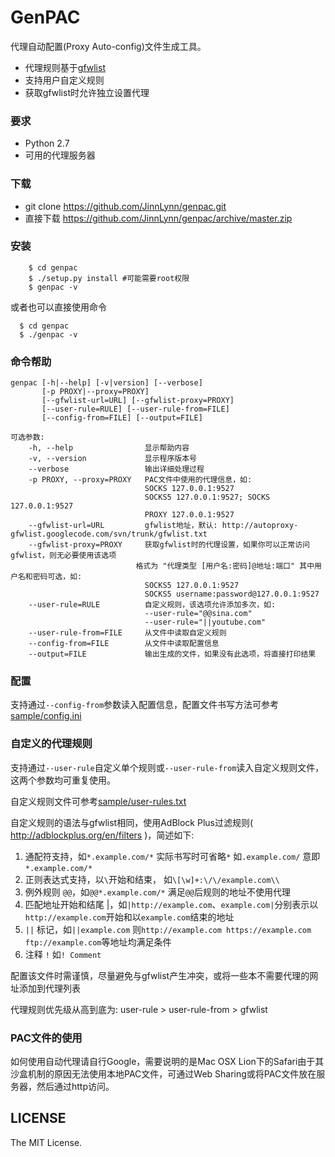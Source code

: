 # GenPAC

代理自动配置(Proxy Auto-config)文件生成工具。

* 代理规则基于[gfwlist][]
* 支持用户自定义规则
* 获取gfwlist时允许独立设置代理

### 要求

* Python 2.7
* 可用的代理服务器

### 下载

* git clone https://github.com/JinnLynn/genpac.git
* 直接下载 https://github.com/JinnLynn/genpac/archive/master.zip

### 安装

```shell
    $ cd genpac
    $ ./setup.py install #可能需要root权限
    $ genpac -v
```

  或者也可以直接使用命令
  
```shell
  $ cd genpac
  $ ./genpac -v
```

### 命令帮助

```
genpac [-h|--help] [-v|version] [--verbose]
       [-p PROXY|--proxy=PROXY]
       [--gfwlist-url=URL] [--gfwlist-proxy=PROXY]
       [--user-rule=RULE] [--user-rule-from=FILE]
       [--config-from=FILE] [--output=FILE]
              
可选参数:
    -h, --help                显示帮助内容
    -v, --version             显示程序版本号
    --verbose                 输出详细处理过程
    -p PROXY, --proxy=PROXY   PAC文件中使用的代理信息，如:
                              SOCKS 127.0.0.1:9527
                              SOCKS5 127.0.0.1:9527; SOCKS 127.0.0.1:9527
                              PROXY 127.0.0.1:9527
    --gfwlist-url=URL         gfwlist地址，默认: http://autoproxy-gfwlist.googlecode.com/svn/trunk/gfwlist.txt
    --gfwlist-proxy=PROXY     获取gfwlist时的代理设置，如果你可以正常访问gfwlist，则无必要使用该选项
                            格式为 "代理类型 [用户名:密码]@地址:端口" 其中用户名和密码可选，如: 
                              SOCKS5 127.0.0.1:9527
                              SOCKS5 username:password@127.0.0.1:9527
    --user-rule=RULE          自定义规则，该选项允许添加多次，如:
                              --user-rule="@@sina.com"
                              --user-rule="||youtube.com"
    --user-rule-from=FILE     从文件中读取自定义规则
    --config-from=FILE        从文件中读取配置信息
    --output=FILE             输出生成的文件，如果没有此选项，将直接打印结果
```

### 配置

支持通过`--config-from`参数读入配置信息，配置文件书写方法可参考[sample/config.ini][]

### 自定义的代理规则

支持通过`--user-rule`自定义单个规则或`--user-rule-from`读入自定义规则文件，这两个参数均可重复使用。

自定义规则文件可参考[sample/user-rules.txt][]

自定义规则的语法与gfwlist相同，使用AdBlock Plus过滤规则( http://adblockplus.org/en/filters )，简述如下:
  
1. 通配符支持，如`*.example.com/*` 实际书写时可省略`*` 如`.example.com/` 意即`*.example.com/* `
2. 正则表达式支持，以`\`开始和结束， 如`\[\w]+:\/\/example.com\\`
3. 例外规则 `@@`，如`@@*.example.com/*` 满足`@@`后规则的地址不使用代理
4. 匹配地址开始和结尾 |，如`|http://example.com`、`example.com|`分别表示以`http://example.com`开始和以`example.com`结束的地址
5. `||` 标记，如`||example.com` 则`http://example.com https://example.com ftp://example.com`等地址均满足条件
6. 注释 `!` 如`! Comment`

配置该文件时需谨慎，尽量避免与gfwlist产生冲突，或将一些本不需要代理的网址添加到代理列表

代理规则优先级从高到底为: user-rule > user-rule-from > gfwlist

### PAC文件的使用

如何使用自动代理请自行Google，需要说明的是Mac OSX Lion下的Safari由于其沙盒机制的原因无法使用本地PAC文件，可通过Web Sharing或将PAC文件放在服务器，然后通过http访问。

## LICENSE

The MIT License.

[gfwlist]: http://autoproxy-gfwlist.googlecode.com/svn/trunk/gfwlist.txt
[sample/config.ini]: https://github.com/JinnLynn/genpac/raw/master/sample/config.ini
[sample/user-rules.txt]: https://github.com/JinnLynn/genpac/raw/master/sample/user-rule.txt
[1]:http://jeeker.net